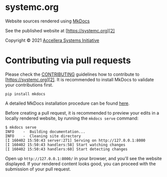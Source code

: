 # systemc.org

Website sources rendered using [MkDocs][1]

See the published website at [https://systemc.org][2]

Copyright &copy; 2021 [Accellera Systems Initiative][3]

# Contributing via pull requests

Please check the [CONTRIBUTING][5] guidelines how to contribute to [https://systemc.org][2]. It is recommended to install MkDocs to validate your contributions first.

```
pip install mkdocs
```

A detailed MkDocs installation procedure can be found [here][4].

Before creating a pull request, it is recommended to preview your edits in a locally rendered website, by running the `mkdocs serve` command:

```
$ mkdocs serve
INFO    -  Building documentation...
INFO    -  Cleaning site directory
[I 160402 15:50:43 server:271] Serving on http://127.0.0.1:8000
[I 160402 15:50:43 handlers:58] Start watching changes
[I 160402 15:50:43 handlers:60] Start detecting changes
```

Open up `http://127.0.0.1:8000/` in your browser, and you'll see the website displayed. If your rendered content looks good, you can proceed with the submission of your pull request.


[1]: https://www.mkdocs.org/
[2]: https://systemc.org
[3]: https://accellera.org
[4]: https://www.mkdocs.org/getting-started/#installation
[5]: CONTRIBUTING.md
